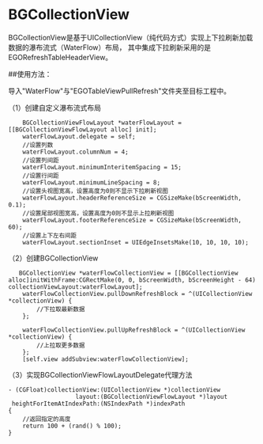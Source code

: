 # BGCollectionView
BGCollectionView是基于UICollectionView（纯代码方式）实现上下拉刷新加载数据的瀑布流式（WaterFlow）布局，
其中集成下拉刷新采用的是EGORefreshTableHeaderView。

##使用方法：

导入"WaterFlow"与"EGOTableViewPullRefresh"文件夹至目标工程中。

（1）创建自定义瀑布流式布局

```
    BGCollectionViewFlowLayout *waterFlowLayout = [[BGCollectionViewFlowLayout alloc] init];
    waterFlowLayout.delegate = self;
    //设置列数
    waterFlowLayout.columnNum = 4;
    //设置列间距
    waterFlowLayout.minimumInteritemSpacing = 15;
    //设置行间距
    waterFlowLayout.minimumLineSpacing = 8;
    //设置头视图宽高，设置高度为0则不显示下拉刷新视图
    waterFlowLayout.headerReferenceSize = CGSizeMake(bScreenWidth, 0.1);
    //设置尾部视图宽高，设置高度为0则不显示上拉刷新视图
    waterFlowLayout.footerReferenceSize = CGSizeMake(bScreenWidth, 60);
    //设置上下左右间距
    waterFlowLayout.sectionInset = UIEdgeInsetsMake(10, 10, 10, 10);
```

（2）创建BGCollectionView

```
   BGCollectionView *waterFlowCollectionView = [[BGCollectionView alloc]initWithFrame:CGRectMake(0, 0, bScreenWidth, bScreenHeight - 64) collectionViewLayout:waterFlowLayout];
    waterFlowCollectionView.pullDownRefreshBlock = ^(UICollectionView *collectionView) {
        //下拉取最新数据
    };
    
    waterFlowCollectionView.pullUpRefreshBlock = ^(UICollectionView *collectionView) {
        //上拉取更多数据
    };
    [self.view addSubview:waterFlowCollectionView];
```
    
（3）实现BGCollectionViewFlowLayoutDelegate代理方法

```
- (CGFloat)collectionView:(UICollectionView *)collectionView
                   layout:(BGCollectionViewFlowLayout *)layout
 heightForItemAtIndexPath:(NSIndexPath *)indexPath
{
    //返回指定的高度
    return 100 + (rand() % 100);
}
```
